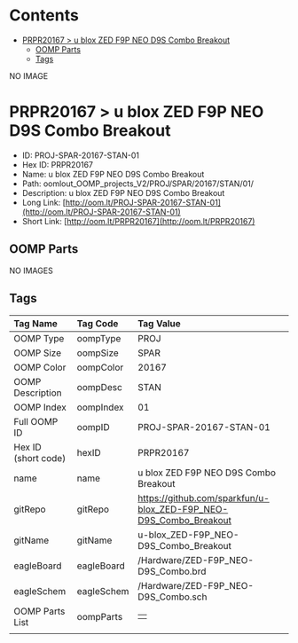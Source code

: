 



Contents
========

* [PRPR20167 > u blox ZED F9P NEO D9S Combo Breakout](#prpr20167--u-blox-zed-f9p-neo-d9s-combo-breakout)
	* [OOMP Parts](#oomp-parts)
	* [Tags](#tags)
  
NO IMAGE  
# PRPR20167 > u blox ZED F9P NEO D9S Combo Breakout

- ID: PROJ-SPAR-20167-STAN-01
- Hex ID: PRPR20167
- Name: u blox ZED F9P NEO D9S Combo Breakout
- Path: oomlout_OOMP_projects_V2/PROJ/SPAR/20167/STAN/01/
- Description: u blox ZED F9P NEO D9S Combo Breakout
- Long Link: [http://oom.lt/PROJ-SPAR-20167-STAN-01](http://oom.lt/PROJ-SPAR-20167-STAN-01)
- Short Link: [http://oom.lt/PRPR20167](http://oom.lt/PRPR20167)

## OOMP Parts
  
NO IMAGES  
## Tags
  

|Tag Name|Tag Code|Tag Value|
| :--- | :--- | :--- |
|OOMP Type|oompType|PROJ|
|OOMP Size|oompSize|SPAR|
|OOMP Color|oompColor|20167|
|OOMP Description|oompDesc|STAN|
|OOMP Index|oompIndex|01|
|Full OOMP ID|oompID|PROJ-SPAR-20167-STAN-01|
|Hex ID (short code)|hexID|PRPR20167|
|name|name|u blox ZED F9P NEO D9S Combo Breakout|
|gitRepo|gitRepo|https://github.com/sparkfun/u-blox_ZED-F9P_NEO-D9S_Combo_Breakout|
|gitName|gitName|u-blox_ZED-F9P_NEO-D9S_Combo_Breakout|
|eagleBoard|eagleBoard|/Hardware/ZED-F9P_NEO-D9S_Combo.brd|
|eagleSchem|eagleSchem|/Hardware/ZED-F9P_NEO-D9S_Combo.sch|
|OOMP Parts List|oompParts|<table><tr><td></td></tr></table>|
||||
